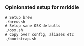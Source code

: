 ### Opinionated setup for mriddle

```
# Setup brew
./brew.sh
# Setup sane OSX defaults
./osx.sh
# Copy over config, aliases etc
./bootstrap.sh
```
